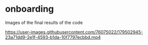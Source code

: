 # onboarding
Images of the final results of the code


https://user-images.githubusercontent.com/76075022/179502945-23a71dd9-2e1f-4593-b1da-10f7797ecbbd.mp4






